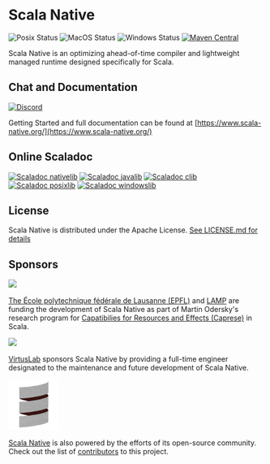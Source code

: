 # Scala Native

![Posix Status](https://github.com/scala-native/scala-native/actions/workflows/run-tests-linux.yml/badge.svg)
![MacOS Status](https://github.com/scala-native/scala-native/actions/workflows/run-tests-macos.yml/badge.svg)
![Windows Status](https://github.com/scala-native/scala-native/actions/workflows/run-tests-windows.yml/badge.svg)
[![Maven Central](https://img.shields.io/maven-central/v/org.scala-native/tools_2.12.svg)](https://maven-badges.herokuapp.com/maven-central/org.scala-native/tools_2.12)

Scala Native is an optimizing ahead-of-time compiler and lightweight managed runtime designed specifically for Scala.

## Chat and Documentation

[![Discord](https://img.shields.io/discord/632150470000902164.svg?label=&logo=discord&logoColor=ffffff&color=404244&labelColor=6A7EC2)](https://discord.gg/scala)

Getting Started and full documentation can be found at [https://www.scala-native.org/](https://www.scala-native.org/)

## Online Scaladoc

[![Scaladoc nativelib](https://javadoc.io/badge2/org.scala-native/nativelib_native0.4_3/javadoc.svg?label=nativelib)](https://javadoc.io/doc/org.scala-native/nativelib_native0.4_3)
[![Scaladoc javalib](https://javadoc.io/badge2/org.scala-native/javalib_native0.4_3/javadoc.svg?label=javalib)](https://javadoc.io/doc/org.scala-native/javalib_native0.4_3)
[![Scaladoc clib](https://javadoc.io/badge2/org.scala-native/clib_native0.4_3/javadoc.svg?label=clib)](https://javadoc.io/doc/org.scala-native/clib_native0.4_3)
[![Scaladoc posixlib](https://javadoc.io/badge2/org.scala-native/posixlib_native0.4_3/javadoc.svg?label=posixlib)](https://javadoc.io/doc/org.scala-native/posixlib_native0.4_3)
[![Scaladoc windowslib](https://javadoc.io/badge2/org.scala-native/windowslib_native0.4_3/javadoc.svg?label=windowslib)](https://javadoc.io/doc/org.scala-native/windowslib_native0.4_3)

## License

Scala Native is distributed under the Apache License.
[See LICENSE.md for details](https://github.com/scala-native/scala-native/blob/main/LICENSE.md)

## Sponsors

[<img src="https://www.epfl.ch/wp/5.5/wp-content/themes/wp-theme-2018/assets/svg/epfl-logo.svg?refresh=now" width=200>][EPFL-Link]

[The École polytechnique fédérale de Lausanne (EPFL)][EPFL-Link] and [LAMP][EPFL_LAMP-Link] are funding the development of Scala Native as part of Martin Odersky's research program for [Capatibilies for Resources and Effects (Caprese)][Caprese-Link] in Scala.


[<img src="https://raw.githubusercontent.com/VirtusLab/scala-cli/main/website/static/img/vl_logo_small.png" width=200>][VirtusLab-Link]

[VirtusLab][VirtusLab-Link] sponsors Scala Native by providing a full-time engineer designated to the maintenance and future development of Scala Native.

[<img src="https://raw.githubusercontent.com/scala-native/scala-native/main/docs/_static/logo.png" width=100>][ScalaNative-Link]

[Scala Native][ScalaNative-Link] is also powered by the efforts of its open-source community. Check out the list of [contributors][ScalaNative_contributors-Link] to this project.


[Caprese-Link]: https://www.slideshare.net/Odersky/capabilities-for-resources-and-effects-252161040
[EPFL-Link]: https://www.epfl.ch/en/ 
[EPFL_LAMP-Link]: https://www.epfl.ch/labs/lamp/
[VirtusLab-Link]: https://virtuslab.com/
[ScalaNative-Link]: https://scala-native.org/
[ScalaNative_contributors-Link]: https://github.com/scala-native/scala-native/graphs/contributors


